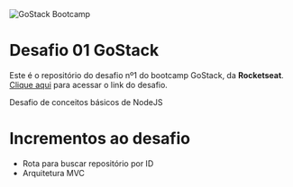 <img src="https://camo.githubusercontent.com/a869a2aaab296ef925343d7e76518cd213eb0a30/68747470733a2f2f73746f726167652e676f6f676c65617069732e636f6d2f676f6c64656e2d77696e642f626f6f7463616d702d676f737461636b2f6865616465722d6465736166696f732d6e65772e706e67" alt="GoStack Bootcamp"/>

# Desafio 01 GoStack
Este é o repositório do desafio nº1 do bootcamp GoStack, da **Rocketseat**. <br/>
<a href="https://github.com/rocketseat-education/bootcamp-gostack-desafios/tree/master/desafio-conceitos-nodejs" target="_blank">Clique aqui</a> para acessar o link do desafio.

Desafio de conceitos básicos de NodeJS

# Incrementos ao desafio
- Rota para buscar repositório por ID
- Arquitetura MVC
